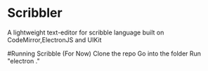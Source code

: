 # Scribbler
A lightweight text-editor for scribble language built on CodeMirror,ElectronJS and UIKit

#Running Scribble (For Now)
Clone the repo
Go into the folder 
Run "electron ."
